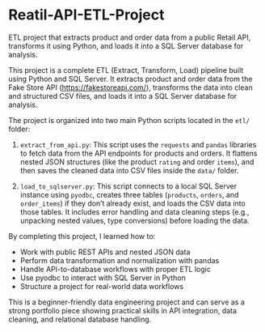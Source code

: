 # Reatil-API-ETL-Project
ETL project that extracts product and order data from a public Retail API, transforms it using Python, and loads it into a SQL Server database for analysis.

This project is a complete ETL (Extract, Transform, Load) pipeline built using Python and SQL Server. It extracts product and order data from the Fake Store API (https://fakestoreapi.com/), transforms the data into clean and structured CSV files, and loads it into a SQL Server database for analysis.

The project is organized into two main Python scripts located in the `etl/` folder:

1. `extract_from_api.py`: This script uses the `requests` and `pandas` libraries to fetch data from the API endpoints for products and orders. It flattens nested JSON structures (like the product `rating` and order `items`), and then saves the cleaned data into CSV files inside the `data/` folder.

2. `load_to_sqlserver.py`: This script connects to a local SQL Server instance using `pyodbc`, creates three tables (`products`, `orders`, and `order_items`) if they don’t already exist, and loads the CSV data into those tables. It includes error handling and data cleaning steps (e.g., unpacking nested values, type conversions) before loading the data.

By completing this project, I learned how to:
- Work with public REST APIs and nested JSON data
- Perform data transformation and normalization with pandas
- Handle API-to-database workflows with proper ETL logic
- Use pyodbc to interact with SQL Server in Python
- Structure a project for real-world data workflows

This is a beginner-friendly data engineering project and can serve as a strong portfolio piece showing practical skills in API integration, data cleaning, and relational database handling.
